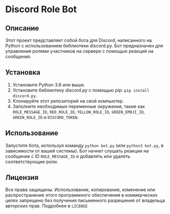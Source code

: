 # Discord Role Bot

## Описание

Этот проект представляет собой бота для Discord, написанного на Python с использованием библиотеки discord.py. Бот предназначен для управления ролями участников на сервере с помощью реакций на сообщения.

## Установка

1. Установите Python 3.6 или выше.
2. Установите библиотеку discord.py с помощью pip: `pip install discord.py`.
3. Клонируйте этот репозиторий на свой компьютер.
4. Заполните необходимые переменные окружения, такие как `ROLE_MESSAGE_ID`, `RED_ROLE_ID`, `YELLOW_ROLE_ID`, `GREEN_EMOJI_ID`, `GREEN_ROLE_ID` и `DISCORD_TOKEN`.

## Использование

Запустите бота, используя команду `python bot.py` (или `python3 bot.py`, в зависимости от вашей системы). Бот начнет слушать реакции на сообщение с ID `ROLE_MESSAGE_ID` и добавлять или удалять соответствующие роли.

## Лицензия

Все права защищены. Использование, копирование, изменение или распространение этого программного обеспечения в коммерческих целях запрещено без получения письменного разрешения от владельца авторских прав. Подробнее в <a href = "https://github.com/Kirusland/DSMessageRoles/blob/master/README.md">`LICENSE`</a>

<style>
  a {
    text-decoration: none;
  }
</style>
